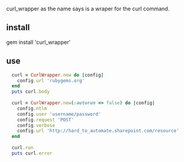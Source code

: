 curl_wrapper as the name says is a wraper for the curl command.

## install
  gem install 'curl_wrapper'
  
## use

```ruby
  curl = CurlWrapper.new do |config|
    config.url 'rubygems.org'
  end
  puts curl.body
  
  curl = CurlWrapper.new(:autorun => false) do |config|
    config.ntlm
    config.user 'username/password'
    config.request 'POST'
    config.verbose
    config.url 'http://hard_to_automate.sharepoint.com/resource' 
  end
  
  curl.run
  puts curl.error
```